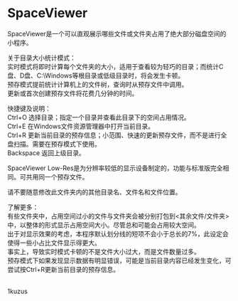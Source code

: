 # SpaceViewer
SpaceViewer是一个可以直观展示哪些文件或文件夹占用了绝大部分磁盘空间的小程序。  


关于目录大小统计模式：  
实时模式将即时计算每个文件夹的大小，适用于查看较为轻巧的目录；而统计C盘、D盘、C:\Windows等根目录或低级目录时，将会发生卡顿。  
预存模式提前统计计算机上的文件树，查询时从预存文件中调用。  
更新或首次创建预存文件将花费几分钟的时间。  


快捷键及说明：  
Ctrl+O	选择目录；指定一个目录并查看此目录下的空间占用情况。  
Ctrl+E	在Windows文件资源管理器中打开当前目录。  
Ctrl+R	更新当前目录的预存信息；小范围、快速的更新预存文件，而不是进行全盘扫描。需要在预存模式下使用。  
Backspace	返回上级目录。  


SpaceViewer Low-Res是为分辨率较低的显示设备制定的，功能与标准版完全相同。可共用同一个预存文件。  

请不要随意修改此文件夹内的其他目录名、文件名和文件位置。  


了解更多：  
有些文件夹中，占用空间过小的文件与文件夹会被分别打包到<其余文件/文件夹>中，以整体的形式显示占用空间大小。尽管总和可能会占用较大空间。  
出于对显示效果的考虑，本程序默认划分线的短项不会小于总长的7%，此设定会使得一些小占比文件显示得更大。  
事实上，导致实时模式卡顿的不是文件大小过大，而是文件数量过多。  
预存模式下如果发现显示数据有明显错误，可能是当前目录内容已经发生变化，可尝试按Ctrl+R更新当前目录的预存信息。  

<br>
1kuzus
